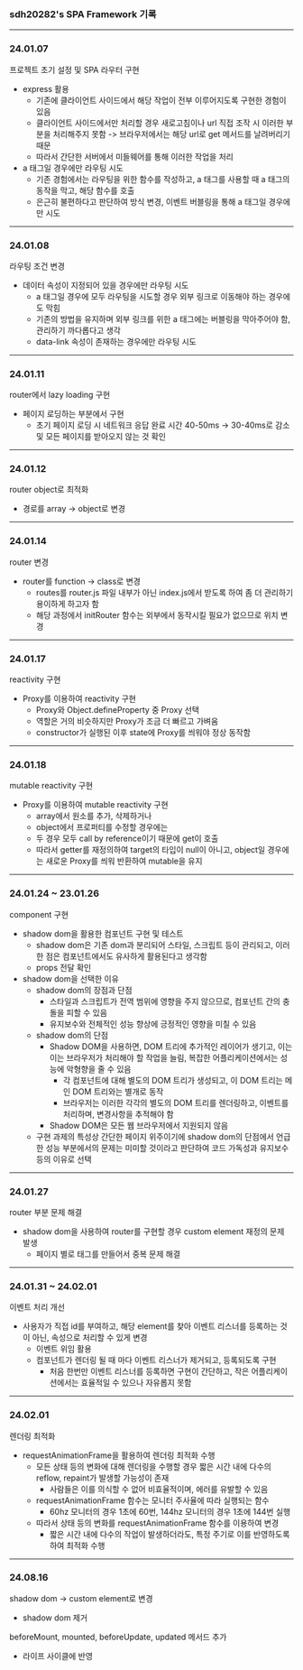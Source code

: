 ### sdh20282's SPA Framework 기록

---
### 24.01.07
프로젝트 초기 설정 및 SPA 라우터 구현
- express 활용
  - 기존에 클라이언트 사이드에서 해당 작업이 전부 이루어지도록 구현한 경험이 있음
  - 클라이언트 사이드에서만 처리할 경우 새로고침이나 url 직접 조작 시 이러한 부분을 처리해주지 못함 -> 브라우저에서는 해당 url로 get 메서드를 날려버리기 때문
  - 따라서 간단한 서버에서 미들웨어를 통해 이러한 작업을 처리
- a 태그일 경우에만 라우팅 시도
  - 기존 경험에서는 라우팅을 위한 함수를 작성하고, a 태그를 사용할 때 a 태그의 동작을 막고, 해당 함수를 호출
  - 은근히 불편하다고 판단하여 방식 변경, 이벤트 버블링을 통해 a 태그일 경우에만 시도

---
### 24.01.08
라우팅 조건 변경
- 데이터 속성이 지정되어 있을 경우에만 라우팅 시도
  - a 태그일 경우에 모두 라우팅을 시도할 경우 외부 링크로 이동해야 하는 경우에도 막힘
  - 기존의 방법을 유지하며 외부 링크를 위한 a 태그에는 버블링을 막아주어야 함, 관리하기 까다롭다고 생각
  - data-link 속성이 존재하는 경우에만 라우팅 시도

---
### 24.01.11
router에서 lazy loading 구현
- 페이지 로딩하는 부분에서 구현
  - 초기 페이지 로딩 시 네트워크 응답 완료 시간 40-50ms -> 30-40ms로 감소 및 모든 페이지를 받아오지 않는 것 확인

---
### 24.01.12
router object로 최적화
- 경로를 array -> object로 변경

---
### 24.01.14
router 변경
- router를 function -> class로 변경
  - routes를 router.js 파일 내부가 아닌 index.js에서 받도록 하여 좀 더 관리하기 용이하게 하고자 함
  - 해당 과정에서 initRouter 함수는 외부에서 동작시킬 필요가 없으므로 위치 변경

---
### 24.01.17
reactivity 구현
- Proxy를 이용하여 reactivity 구현
  - Proxy와 Object.defineProperty 중 Proxy 선택
  - 역할은 거의 비슷하지만 Proxy가 조금 더 빠르고 가벼움
  - constructor가 실행된 이후 state에 Proxy를 씌워야 정상 동작함

---
### 24.01.18
mutable reactivity 구현
- Proxy를 이용하여 mutable reactivity 구현
  - array에서 원소를 추가, 삭제하거나
  - object에서 프로퍼티를 수정할 경우에는
  - 두 경우 모두 call by reference이기 때문에 get이 호출
  - 따라서 getter를 재정의하여 target의 타입이 null이 아니고, object일 경우에는 새로운 Proxy를 씌워 반환하여 mutable을 유지

---
### 24.01.24 ~ 23.01.26
component 구현
- shadow dom을 활용한 컴포넌트 구현 및 테스트
  - shadow dom은 기존 dom과 분리되어 스타일, 스크립트 등이 관리되고, 이러한 점은 컴포넌트에서도 유사하게 활용된다고 생각함
  - props 전달 확인
- shadow dom을 선택한 이유
  - shadow dom의 장점과 단점
    - 스타일과 스크립트가 전역 범위에 영향을 주지 않으므로, 컴포넌트 간의 충돌을 피할 수 있음
    - 유지보수와 전체적인 성능 향상에 긍정적인 영향을 미칠 수 있음
  - shadow dom의 단점
    - Shadow DOM을 사용하면, DOM 트리에 추가적인 레이어가 생기고, 이는 이는 브라우저가 처리해야 할 작업을 늘림, 복잡한 어플리케이션에서는 성능에 악형향을 줄 수 있음
      - 각 컴포넌트에 대해 별도의 DOM 트리가 생성되고, 이 DOM 트리는 메인 DOM 트리와는 별개로 동작
      - 브라우저는 이러한 각각의 별도의 DOM 트리를 렌더링하고, 이벤트를 처리하며, 변경사항을 추적해야 함
    - Shadow DOM은 모든 웹 브라우저에서 지원되지 않음
  - 구현 과제의 특성상 간단한 페이지 위주이기에 shadow dom의 단점에서 언급한 성능 부분에서의 문제는 미미할 것이라고 판단하여 코드 가독성과 유지보수 등의 이유로 선택

---
### 24.01.27
router 부분 문제 해결
- shadow dom을 사용하여 router를 구현할 경우 custom element 재정의 문제 발생
  - 페이지 별로 태그를 만들어서 중복 문제 해결

---
### 24.01.31 ~ 24.02.01
이벤트 처리 개선
- 사용자가 직접 id를 부여하고, 해당 element를 찾아 이벤트 리스너를 등록하는 것이 아닌, 속성으로 처리할 수 있게 변경
  - 이벤트 위임 활용
  - 컴포넌트가 렌더링 될 때 마다 이벤트 리스너가 제거되고, 등록되도록 구현
    - 처음 한번만 이벤트 리스너를 등록하면 구현이 간단하고, 작은 어플리케이션에서는 효율적일 수 있으나 자유롭지 못함

---
### 24.02.01
렌더링 최적화
- requestAnimationFrame을 활용하여 렌더링 최적화 수행
  - 모든 상태 등의 변화에 대해 렌더링을 수행할 경우 짧은 시간 내에 다수의 reflow, repaint가 발생할 가능성이 존재
    - 사람들은 이를 의식할 수 없어 비효율적이며, 에러를 유발할 수 있음
  - requestAnimationFrame 함수는 모니터 주사율에 따라 실행되는 함수
    - 60hz 모니터의 경우 1초에 60번, 144hz 모니터의 경우 1초에 144번 실행
  - 따라서 상태 등의 변화를 requestAnimationFrame 함수를 이용하여 변경
    - 짧은 시간 내에 다수의 작업이 발생하더라도, 특정 주기로 이를 반영하도록 하여 최적화 수행

---
### 24.08.16
shadow dom -> custom element로 변경
- shadow dom 제거

  
beforeMount, mounted, beforeUpdate, updated 메서드 추가
- 라이프 사이클에 반영
